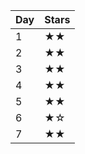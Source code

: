 | Day | Stars |
| --- | ----- |
| 1   | ★★   |
| 2   | ★★   |
| 3   | ★★   |
| 4   | ★★   |
| 5   | ★★   |
| 6   | ★☆   |
| 7   | ★★   |